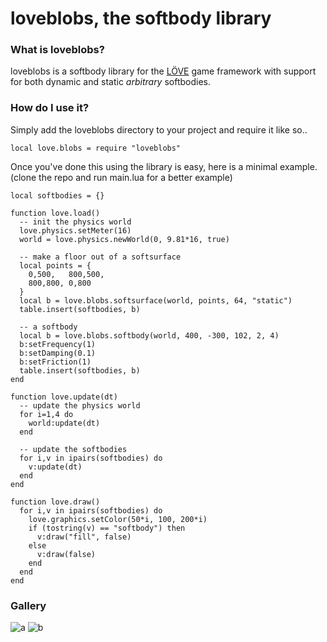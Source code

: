 # loveblobs, the softbody library

### What is loveblobs?
loveblobs is a softbody library for the [LÖVE](https://love2d.org/) game framework with support for both dynamic and static *arbitrary* softbodies.

### How do I use it?
Simply add the loveblobs directory to your project and require it like so..
```
local love.blobs = require "loveblobs"
```

Once you've done this using the library is easy, here is a minimal example. (clone the repo and run main.lua for a better example)
```
local softbodies = {}

function love.load()
  -- init the physics world
  love.physics.setMeter(16)
  world = love.physics.newWorld(0, 9.81*16, true)

  -- make a floor out of a softsurface
  local points = {
    0,500,   800,500,
    800,800, 0,800
  }
  local b = love.blobs.softsurface(world, points, 64, "static")
  table.insert(softbodies, b)

  -- a softbody
  local b = love.blobs.softbody(world, 400, -300, 102, 2, 4)
  b:setFrequency(1)
  b:setDamping(0.1)
  b:setFriction(1)
  table.insert(softbodies, b)
end

function love.update(dt)
  -- update the physics world
  for i=1,4 do
    world:update(dt)
  end

  -- update the softbodies
  for i,v in ipairs(softbodies) do
    v:update(dt)
  end
end

function love.draw()
  for i,v in ipairs(softbodies) do
    love.graphics.setColor(50*i, 100, 200*i)
    if (tostring(v) == "softbody") then
      v:draw("fill", false)
    else
      v:draw(false)
    end
  end
end
```


### Gallery
![a](http://i.imgur.com/DYBv0gt.gif)
![b](https://i.imgur.com/7qP6mBg.gif)

